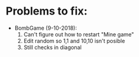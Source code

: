 # Problems to fix:

- BombGame (9-10-2018):
  1. Can't figure out how to restart "Mine game" 
  2. Edit random so 1,1 and 10,10 isn't posible
  3. Still checks in diagonal

